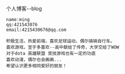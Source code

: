 个人博客--blog

    name:ming
    qq:421543076
    email:4215430676@qq.com
    
    积极生活，热爱前端，喜欢足球运动，偶尔骑骑自行车。
    喜欢游戏，至于多喜欢--高中献给了传奇，大学交给了WOW
    对于dota 英雄联盟 竞技游戏也有一定的功底
    喜欢动漫，偶尔也会画画...
    希望认识更多相同爱好的朋友！
